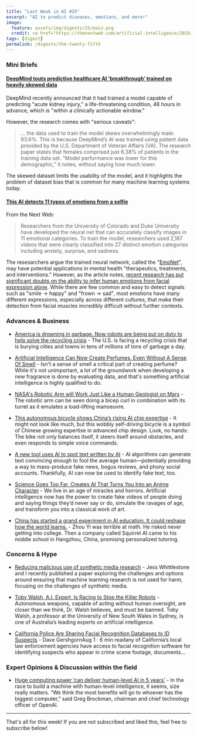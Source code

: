 ```yaml
---
title: "Last Week in AI #25"
excerpt: "AI to predict diseases, emotions, and more!"
image: 
  feature: assets/img/digests/25/main.png
  credit: <a href="https://thenextweb.com/artificial-intelligence/2019/07/30/this-ai-detects-11-types-of-emotions-from-a-selfie/"> Ivan Mehta / The Next Web
tags: [digest]
permalink: /digests/the-twenty-fifth
---
```


### Mini Briefs

#### [DeepMind touts predictive healthcare AI ‘breakthrough’ trained on heavily skewed data](https://techcrunch.com/2019/07/31/deepmind-touts-predictive-healthcare-ai-breakthrough-trained-on-heavily-skewed-data/)

DeepMind recently announced that it had trained a model capable of predicting "acute kidney injury," a life-threatening condition, 48 hours in advance, which is "within a clinically actionable window."

However, the research comes with "serious caveats":
>... the data used to train the model skews overwhelmingly male: 93.6%. This is because DeepMind’s AI was trained using patient data provided by the U.S. Department of Veteran Affairs (VA). 
The research paper states that females comprised just 6.38% of patients in the training data set. “Model performance was lower for this demographic,” it notes, without saying how much lower. 

The skewed dataset limits the usability of the model, and it highlights the problem of dataset bias that is common for many machine learning systems today.

#### [This AI detects 11 types of emotions from a selfie](https://thenextweb.com/artificial-intelligence/2019/07/30/this-ai-detects-11-types-of-emotions-from-a-selfie/)

From the Next Web:

>Researchers from the University of Colorado and Duke University have developed the neural net that can accurately classify images in 11 emotional categories. To train the model, researchers used 2,187 videos that were clearly classified into 27 distinct emotion categories including anxiety, surprise, and sadness. 

The resesarchers argue the trained neural network, called the "[EmoNet](https://advances.sciencemag.org/content/5/7/eaaw4358)", may have potential applications in mental health "therapeutics, treatments, and interventions." However, as the article notes, [recent research has put significant doubts on the ability to infer human emotions from facial expression alone](https://journals.sagepub.com/eprint/SAUES8UM69EN8TSMUGF9/full). While there are few common and easy to detect signals such as "smile -> happy" and "frown -> sad", most emotions have many different expressions, especially across different cultures, that make their detection from facial muscles incredibly difficult without further contexts.

#### 

<one-two paragraph brief>

### Advances & Business

* [America is drowning in garbage. Now robots are being put on duty to help solve the recycling crisis](https://www.cnbc.com/2019/07/26/meet-the-robots-being-used-to-help-solve-americas-recycling-crisis.html) - The U.S. is facing a recycling crisis that is burying cities and towns in tens of millions of tons of garbage a day.

* [Artificial Intelligence Can Now Create Perfumes, Even Without A Sense Of Smell](https://www.forbes.com/sites/bernardmarr/2019/07/29/artificial-intelligence-can-now-create-perfumes-even-without-a-sense-of-smell/) - Isn't a sense of smell a critical part of creating perfume? While it's not unimportant, a lot of the groundwork when developing a new fragrance is done by evaluating data, and that's something artificial intelligence is highly qualified to do.

* [NASA's Robotic Arm will Work Just Like a Human Geologist on Mars](https://www.news18.com/news/tech/nasas-robotic-arm-will-work-just-like-a-human-geologist-on-mars-2250789.html) - The robotic arm can be seen doing a bicep curl in combination with its turret as it emulates a load-lifting manoeuvre.

* [This autonomous bicycle shows China’s rising AI chip expertise](https://www.technologyreview.com/f/614042/this-autonomous-bicycle-shows-chinas-rising-ai-chip-expertise/) - It might not look like much, but this wobbly self-driving bicycle is a symbol of Chinese growing expertise in advanced chip design. Look, no hands: The bike not only balances itself, it steers itself around obstacles, and even responds to simple voice commands.

* [A new tool uses AI to spot text written by AI](https://www.technologyreview.com/f/614021/a-new-tool-uses-ai-to-spot-text-written-by-ai/) - AI algorithms can generate text convincing enough to fool the average human—potentially providing a way to mass-produce fake news, bogus reviews, and phony social accounts. Thankfully, AI can now be used to identify fake text, too.

* [Science Goes Too Far, Creates AI That Turns You Into an Anime Character](https://www.vice.com/en_us/article/evjgda/this-ai-turns-you-into-an-anime-character) - We live in an age of miracles and horrors. Artificial intelligence now has the power to create fake videos of people doing and saying things they’d never say or do, simulate the ravages of age, and transform you into a classical work of art.

* [China has started a grand experiment in AI education. It could reshape how the world learns.](https://www.technologyreview.com/s/614057/china-squirrel-has-started-a-grand-experiment-in-ai-education-it-could-reshape-how-the/) - Zhou Yi was terrible at math. He risked never getting into college. Then a company called Squirrel AI came to his middle school in Hangzhou, China, promising personalized tutoring.

### Concerns & Hype

* [Reducing malicious use of synthetic media research](https://medium.com/@aviv/reducing-malicious-use-of-synthetic-media-research-9def6ab81aaf) - Jess Whittlestone and I recently published a paper exploring the challenges and options around ensuring that machine learning research is not used for harm, focusing on the challenges of synthetic media.

* [Toby Walsh, A.I. Expert, Is Racing to Stop the Killer Robots](https://www.nytimes.com/2019/07/30/science/autonomous-weapons-artificial-intelligence.html) - Autonomous weapons, capable of acting without human oversight, are closer than we think, Dr. Walsh believes, and must be banned. Toby Walsh, a professor at the University of New South Wales in Sydney, is one of Australia’s leading experts on artificial intelligence.

* [California Police Are Sharing Facial Recognition Databases to ID Suspects](https://onezero.medium.com/california-police-are-sharing-facial-recognition-databases-to-id-suspects-3317726d31ad) - Dave GershgornAug 1 · 6 min readany of California’s local law enforcement agencies have access to facial recognition software for identifying suspects who appear in crime scene footage, documents…

### Expert Opinions & Discussion within the field
* [Huge computing power ‘can deliver human-level AI in 5 years’](https://www.ft.com/content/c96e43be-b4df-11e9-8cb2-799a3a8cf37b) -  In the race to build a machine with human-level intelligence, it seems, size really matters. “We think the most benefits will go to whoever has the biggest computer,” said Greg Brockman, chairman and chief technology officer of OpenAI.

<hr>

That's all for this week! If you are not subscribed and liked this, feel free to subscribe below!